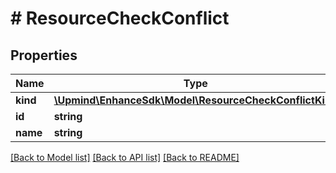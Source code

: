 # # ResourceCheckConflict

## Properties

Name | Type | Description | Notes
------------ | ------------- | ------------- | -------------
**kind** | [**\Upmind\EnhanceSdk\Model\ResourceCheckConflictKind**](ResourceCheckConflictKind.md) |  |
**id** | **string** |  |
**name** | **string** |  |

[[Back to Model list]](../../README.md#models) [[Back to API list]](../../README.md#endpoints) [[Back to README]](../../README.md)
